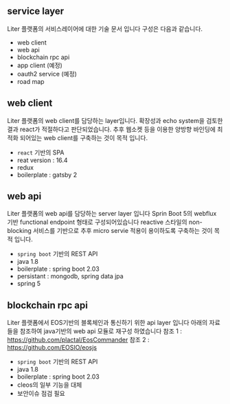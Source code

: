 ## service layer
Liter 플랫폼의 서비스레이어에 대한 기술 문서 입니다 구성은 다음과 같습니다.

  - web client
  - web api
  - blockchain rpc api
  - app client (예정) 
  - oauth2 service (예정)
  - road map

## web client
Liter 플랫폼의 web client를 담당하는 layer입니다.
확장성과 echo system을 검토한 결과 react가 적절하다고 판단되었습니다.
추후 웹소켓 등을 이용한 양방향 바인딩에 최적화 되어있는 web client를 구축하는 것이 목적 입니다.

  - `react` 기반의 SPA
  - reat version : 16.4
  - redux
  - boilerplate : gatsby 2

## web api
Liter 플랫폼의 web api를 담당하는 server layer 입니다
Sprin Boot 5의 webflux 기반 functional endpoint 형태로 구성되어있습니다
reactive 스타일의 non-blocking 서비스를 기반으로 추후 micro servie 적용이 용이하도록 구축하는 것이 목적 입니다.

  - `spring boot` 기반의 REST API
  - java 1.8
  - boilerplate : spring boot 2.03
  - persistant : mongodb, spring data jpa
  - spring 5


## blockchain rpc api
Liter 플랫폼에서 EOS기반의 블록체인과 통신하기 위한 api layer 입니다
아래의 자료들을 참조하여 java기반의 web api 모듈로 재구성 하였습니다
참조 1 : https://github.com/plactal/EosCommander
참조 2 : https://github.com/EOSIO/eosjs

  - `spring boot` 기반의 REST API
  - java 1.8
  - boilerplate : spring boot 2.03
  - cleos의 일부 기능을 대체
  - 보안이슈 점검 필요

